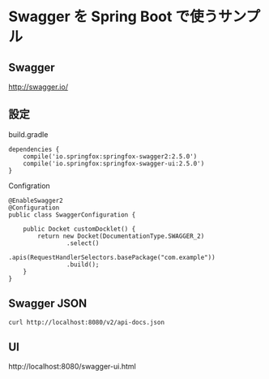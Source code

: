 # Swagger を Spring Boot で使うサンプル

## Swagger
http://swagger.io/


## 設定
build.gradle
```
dependencies {
	compile('io.springfox:springfox-swagger2:2.5.0')
	compile('io.springfox:springfox-swagger-ui:2.5.0')
}
```

Configration
```
@EnableSwagger2
@Configuration
public class SwaggerConfiguration {

    public Docket customDocklet() {
        return new Docket(DocumentationType.SWAGGER_2)
                .select()
                .apis(RequestHandlerSelectors.basePackage("com.example"))
                .build();
    }
}
```

## Swagger JSON
```
curl http://localhost:8080/v2/api-docs.json
```

## UI 
http://localhost:8080/swagger-ui.html